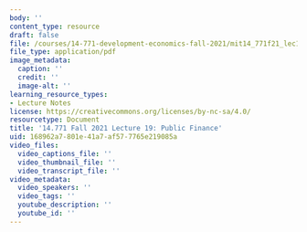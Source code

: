 ```yaml
---
body: ''
content_type: resource
draft: false
file: /courses/14-771-development-economics-fall-2021/mit14_771f21_lec19_pf22.pdf
file_type: application/pdf
image_metadata:
  caption: ''
  credit: ''
  image-alt: ''
learning_resource_types:
- Lecture Notes
license: https://creativecommons.org/licenses/by-nc-sa/4.0/
resourcetype: Document
title: '14.771 Fall 2021 Lecture 19: Public Finance'
uid: 168962a7-801e-41a7-af57-7765e219085a
video_files:
  video_captions_file: ''
  video_thumbnail_file: ''
  video_transcript_file: ''
video_metadata:
  video_speakers: ''
  video_tags: ''
  youtube_description: ''
  youtube_id: ''
---
```

